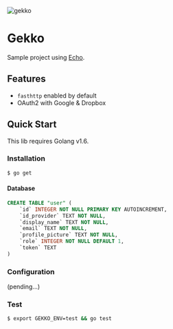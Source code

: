 ![gekko](https://github.com/tonymtz/gekko/blob/master/static/gekko.png)

# Gekko

Sample project using [Echo](https://github.com/labstack/echo).

## Features
- `fasthttp` enabled by default
- OAuth2 with Google & Dropbox

## Quick Start
This lib requires Golang v1.6.

### Installation
```sh
$ go get
```

#### Database

```sql
CREATE TABLE "user" (
    `id` INTEGER NOT NULL PRIMARY KEY AUTOINCREMENT,
    `id_provider` TEXT NOT NULL,
    `display_name` TEXT NOT NULL,
    `email` TEXT NOT NULL,
    `profile_picture` TEXT NOT NULL,
    `role` INTEGER NOT NULL DEFAULT 1,
    `token` TEXT
)
```

### Configuration
(pending...)

### Test
```sh
$ export GEKKO_ENV=test && go test
```
